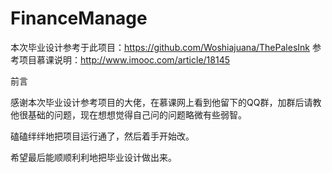 # FinanceManage

本次毕业设计参考于此项目：https://github.com/Woshiajuana/ThePalesInk
参考项目慕课说明：http://www.imooc.com/article/18145

前言

感谢本次毕业设计参考项目的大佬，在慕课网上看到他留下的QQ群，加群后请教他很基础的问题，现在想想觉得自己问的问题略微有些弱智。

磕磕绊绊地把项目运行通了，然后着手开始改。

希望最后能顺顺利利地把毕业设计做出来。